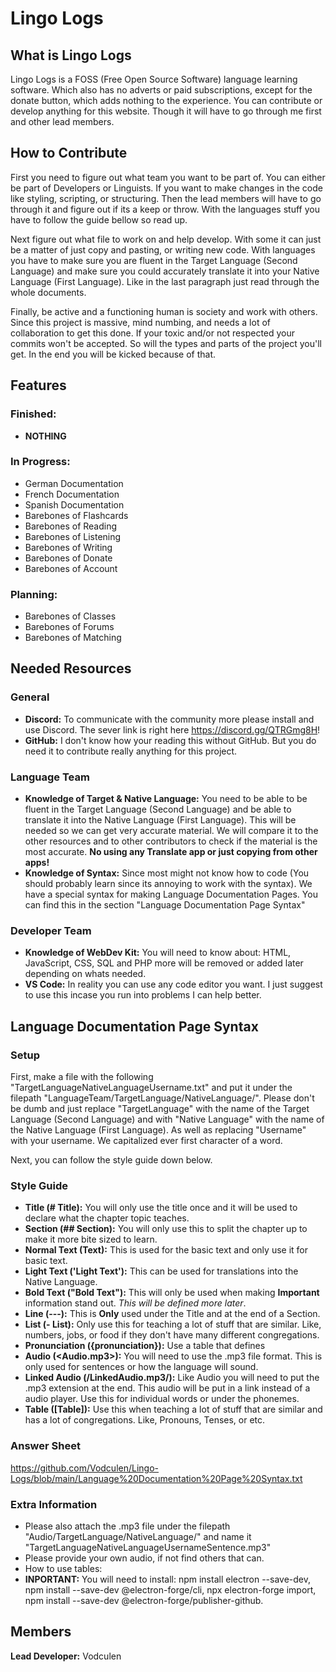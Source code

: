 # Lingo Logs
## What is Lingo Logs
Lingo Logs is a FOSS (Free Open Source Software) language learning software. Which also has no adverts or paid subscriptions, except for the donate button, which adds nothing to the experience. You can contribute or develop anything for this website. Though it will have to go through me first and other lead members.

## How to Contribute
First you need to figure out what team you want to be part of. You can either be part of Developers or Linguists. If you want to make changes in the code like styling, scripting, or structuring. Then the lead members will have to go through it and figure out if its a keep or throw. With the languages stuff you have to follow the guide bellow so read up.

Next figure out what file to work on and help develop. With some it can just be a matter of just copy and pasting, or writing new code. With languages you have to make sure you are fluent in the Target Language (Second Language) and make sure you could accurately translate it into your Native Language (First Language). Like in the last paragraph just read through the whole documents.

Finally, be active and a functioning human is society and work with others. Since this project is massive, mind numbing, and needs a lot of collaboration to get this done. If your toxic and/or not respected your commits won't be accepted. So will the types and parts of the project you'll get. In the end you will be kicked because of that.

## Features
### Finished:
- **NOTHING**

### In Progress:
- German Documentation
- French Documentation
- Spanish Documentation
- Barebones of Flashcards 
- Barebones of Reading
- Barebones of Listening
- Barebones of Writing
- Barebones of Donate
- Barebones of Account

### Planning:
- Barebones of Classes
- Barebones of Forums
- Barebones of Matching 

## Needed Resources
### General
- **Discord:** To communicate with the community more please install and use Discord. The sever link is right here https://discord.gg/QTRGmg8H!
- **GitHub:** I don't know how your reading this without GitHub. But you do need it to contribute really anything for this project.

### Language Team
- **Knowledge of Target & Native Language:** You need to be able to be fluent in the Target Language (Second Language) and be able to translate it into the Native Language (First Language). This will be needed so we can get very accurate material. We will compare it to the other resources and to other contributors to check if the material is the most accurate. **No using any Translate app or just copying from other apps!**
- **Knowledge of Syntax:** Since most might not know how to code (You should probably learn since its annoying to work with the syntax). We have a special syntax for making Language Documentation Pages. You can find this in the section "Language Documentation Page Syntax"

### Developer Team
- **Knowledge of WebDev Kit:** You will need to know about: HTML, JavaScript, CSS, SQL and PHP more will be removed or added later depending on whats needed.
- **VS Code:** In reality you can use any code editor you want. I just suggest to use this incase you run into problems I can help better.

## Language Documentation Page Syntax
### Setup

First, make a file with the following "TargetLanguageNativeLanguageUsername.txt" and put it under the filepath "LanguageTeam/TargetLanguage/NativeLanguage/". Please don't be dumb and just replace "TargetLanguage" with the name of the Target Language (Second Language) and with "Native Language" with the name of the Native Language (First Language). As well as replacing "Username" with your username. We capitalized ever first character of a word.

Next, you can follow the style guide down below.
### Style Guide
- **Title (# Title):** You will only use the title once and it will be used to declare what the chapter topic teaches.
- **Section (## Section):** You will only use this to split the chapter up to make it more bite sized to learn.
- **Normal Text (Text):** This is used for the basic text and only use it for basic text.
- **Light Text ('Light Text'):** This can be used for translations into the Native Language. 
- **Bold Text ("Bold Text"):** This will only be used when making **Important** information stand out. *This will be defined more later*.
- **Line (---):** This is **Only** used under the Title and at the end of a Section.
- **List (- List):** Only use this for teaching a lot of stuff that are similar. Like, numbers, jobs, or food if they don't have many different congregations.
- **Pronunciation ({pronunciation}):** Use a table that defines
- **Audio (<Audio.mp3>):** You will need to use the .mp3 file format. This is only used for sentences or how the language will sound.
- **Linked Audio (/LinkedAudio.mp3/):** Like Audio you will need to put the .mp3 extension at the end. This audio will be put in a link instead of a audio player. Use this for individual words or under the phonemes.
- **Table ([Table]):** Use this when teaching a lot of stuff that are similar and has a lot of congregations. Like, Pronouns, Tenses, or etc.

### Answer Sheet
https://github.com/Vodculen/Lingo-Logs/blob/main/Language%20Documentation%20Page%20Syntax.txt

### Extra Information
- Please also attach the .mp3 file under the filepath "Audio/TargetLanguage/NativeLanguage/" and name it "TargetLanguageNativeLanguageUsernameSentence.mp3"
- Please provide your own audio, if not find others that can.
- How to use tables:
- **INPORTANT:** You will need to install: npm install electron --save-dev, npm install --save-dev @electron-forge/cli, npx electron-forge import, npm install --save-dev @electron-forge/publisher-github.

## Members
**Lead Developer:** Vodculen
